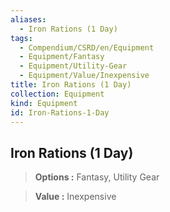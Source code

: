 ```yaml
---
aliases:
  - Iron Rations (1 Day)
tags:
  - Compendium/CSRD/en/Equipment
  - Equipment/Fantasy
  - Equipment/Utility-Gear
  - Equipment/Value/Inexpensive
title: Iron Rations (1 Day)
collection: Equipment
kind: Equipment
id: Iron-Rations-1-Day
---
```

## Iron Rations (1 Day)    
    
>    
> **Options :** Fantasy, Utility Gear    
> **Value :** Inexpensive
